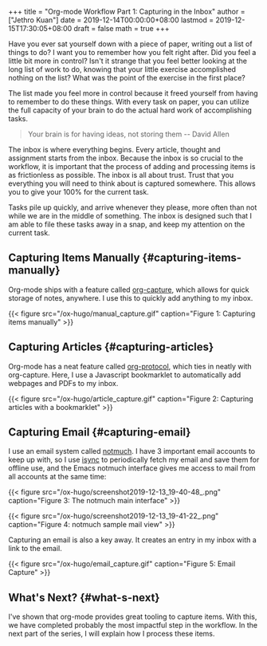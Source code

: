 +++
title = "Org-mode Workflow Part 1: Capturing in the Inbox"
author = ["Jethro Kuan"]
date = 2019-12-14T00:00:00+08:00
lastmod = 2019-12-15T17:30:05+08:00
draft = false
math = true
+++

Have you ever sat yourself down with a piece of paper, writing out a
list of things to do? I want you to remember how you felt right after.
Did you feel a little bit more in control? Isn't it strange that you
feel better looking at the long list of work to do, knowing that your
little exercise accomplished nothing on the list? What was the point
of the exercise in the first place?

The list made you feel more in control because it freed yourself from
having to remember to do these things. With every task on paper, you
can utilize the full capacity of your brain to do the actual hard work
of accomplishing tasks.

> Your brain is for having ideas, not storing them -- David Allen

The inbox is where everything begins. Every article, thought and
assignment starts from the inbox. Because the inbox is so crucial to
the workflow, it is important that the process of adding and
processing items is as frictionless as possible. The inbox is all
about trust. Trust that you everything you will need to think about is
captured somewhere. This allows you to give your 100% for the current
task.

Tasks pile up quickly, and arrive whenever they please, more often
than not while we are in the middle of something. The inbox is
designed such that I am able to file these tasks away in a snap, and
keep my attention on the current task.


## Capturing Items Manually {#capturing-items-manually}

Org-mode ships with a feature called [org-capture](https://orgmode.org/manual/Capture.html), which allows for
quick storage of notes, anywhere. I use this to quickly add anything
to my inbox.

{{< figure src="/ox-hugo/manual_capture.gif" caption="Figure 1: Capturing items manually" >}}


## Capturing Articles {#capturing-articles}

Org-mode has a neat feature called [org-protocol](https://orgmode.org/worg/org-contrib/org-protocol.html), which ties in
neatly with org-capture. Here, I use a Javascript bookmarklet to
automatically add webpages and PDFs to my inbox.

{{< figure src="/ox-hugo/article_capture.gif" caption="Figure 2: Capturing articles with a bookmarklet" >}}


## Capturing Email {#capturing-email}

I use an email system called [notmuch](https://notmuchmail.org/). I have 3 important email
accounts to keep up with, so I use [isync](http://isync.sourceforge.net/) to periodically fetch my
email and save them for offline use, and the Emacs notmuch interface
gives me access to mail from all accounts at the same time:

{{< figure src="/ox-hugo/screenshot2019-12-13_19-40-48_.png" caption="Figure 3: The notmuch main interface" >}}

{{< figure src="/ox-hugo/screenshot2019-12-13_19-41-22_.png" caption="Figure 4: notmuch sample mail view" >}}

Capturing an email is also a key away. It creates an entry in my inbox
with a link to the email.

{{< figure src="/ox-hugo/email_capture.gif" caption="Figure 5: Email Capture" >}}


## What's Next? {#what-s-next}

I've shown that org-mode provides great tooling to capture items. With
this, we have completed probably the most impactful step in the
workflow. In the next part of the series, I will explain how I process
these items.
